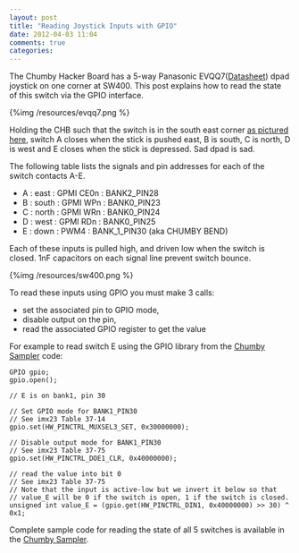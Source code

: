 ```yaml
---
layout: post
title: "Reading Joystick Inputs with GPIO"
date: 2012-04-03 11:04
comments: true
categories: 
---
```

The Chumby Hacker Board has a 5-way Panasonic EVQQ7([Datasheet](/resources/ATR0000CE9.pdf)) dpad joystick on one corner at SW400.  This post explains how to read the state of this switch via the GPIO interface.

{%img /resources/evqq7.png %}

Holding the CHB such that the switch is in the south east
corner [as pictured here](http://clearwater.github.com/chumby-oe/blog/2012/03/20/chumby-hacker-board-illustrated/), switch A closes when the stick is pushed east, B is south, C is north, D is west and E closes when the stick is depressed.  Sad dpad is sad.

The following table lists the signals and pin addresses for each of the
switch contacts A-E.  

 - A : east : GPMI CE0n : BANK2_PIN28
 - B : south : GPMI WPn : BANK0_PIN23
 - C : north : GPMI WRn : BANK0_PIN24
 - D : west : GPMI RDn : BANK0_PIN25
 - E : down : PWM4 : BANK_1_PIN30 (aka CHUMBY BEND)

Each of these inputs is pulled high, and driven low when the switch is closed.
1nF capacitors on each signal line prevent switch bounce.

{%img /resources/sw400.png %}

To read these inputs using GPIO you must make 3 calls:

 - set the associated pin to GPIO mode,
 - disable output on the pin,
 - read the associated GPIO register to get the value

For example to read switch E using the GPIO library from the
[Chumby Sampler](https://github.com/clearwater/chumby-sampler) code:

```
GPIO gpio;
gpio.open();

// E is on bank1, pin 30

// Set GPIO mode for BANK1_PIN30
// See imx23 Table 37-14
gpio.set(HW_PINCTRL_MUXSEL3_SET, 0x30000000);

// Disable output mode for BANK1_PIN30
// See imx23 Table 37-75
gpio.set(HW_PINCTRL_DOE1_CLR, 0x40000000);

// read the value into bit 0
// See imx23 Table 37-75
// Note that the input is active-low but we invert it below so that
// value_E will be 0 if the switch is open, 1 if the switch is closed.
unsigned int value_E = (gpio.get(HW_PINCTRL_DIN1, 0x40000000) >> 30) ^ 0x1;

```

Complete sample code for reading the state of all 5 switches 
is available in the [Chumby Sampler](https://github.com/clearwater/chumby-sampler/).

